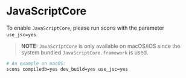 # JavaScriptCore

To enable `JavaScriptCore`, please run *scons* with the parameter `use_jsc=yes`.

> **NOTE:**  `JavaScriptCore` is only available on macOS/iOS since the system bundled `JavaScriptCore.framework` is used. 

```sh
# An example on macOS:
scons compiledb=yes dev_build=yes use_jsc=yes 
```

